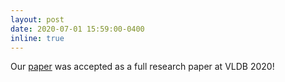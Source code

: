 ```yaml
---
layout: post
date: 2020-07-01 15:59:00-0400
inline: true
---
```


Our [paper](http://www.vldb.org/pvldb/vol13/p2508-karagiannis.pdf) was accepted as a full research paper at VLDB 2020!

